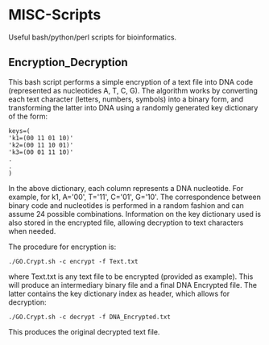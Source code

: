 # MISC-Scripts
Useful bash/python/perl scripts for bioinformatics.

## Encryption_Decryption

This bash script performs a simple encryption of a text file into DNA code (represented as nucleotides A, T, C, G).
The algorithm works by converting each text character (letters, numbers, symbols) into a binary form, and transforming the latter into DNA using a randomly generated key dictionary of the form:

	keys=(
	'k1=(00 11 01 10)' 
	'k2=(00 11 10 01)' 
	'k3=(00 01 11 10)'
	.
	.
	)

In the above dictionary, each column represents a DNA nucleotide. For example, for k1, A='00', T='11', C='01', G='10'.
The correspondence between binary code and nucleotides is performed in a random fashion and can assume 24 possible combinations. 
Information on the key dictionary used is also stored in the encrypted file, allowing decryption to text characters when needed.

The procedure for encryption is:

	./GO.Crypt.sh -c encrypt -f Text.txt

where Text.txt is any text file to be encrypted (provided as example). This will produce an intermediary binary file and a final DNA Encrypted file. The latter contains the key dictionary index as header, which allows for decryption:

	./GO.Crypt.sh -c decrypt -f DNA_Encrypted.txt
    
This produces the original decrypted text file.
